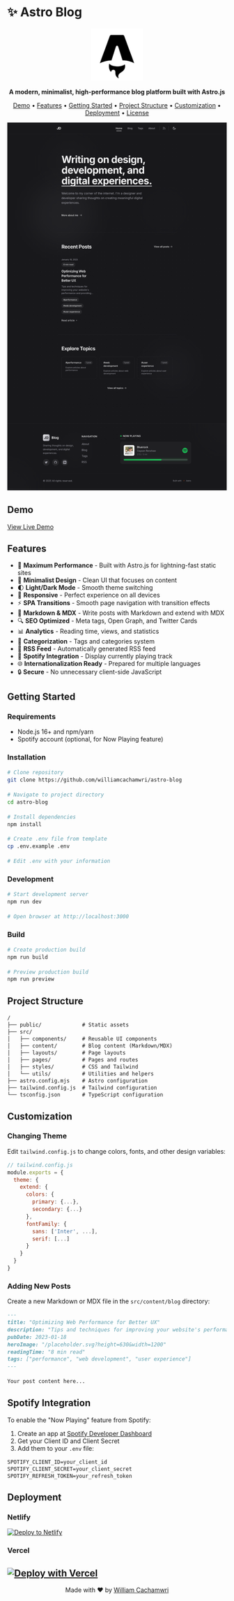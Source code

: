 
# ✨ Astro Blog

<p align="center">
  <img src="public/favicon.svg" alt="Astro Blog Logo" width="120" height="120">
</p>

<p align="center">
  <strong>A modern, minimalist, high-performance blog platform built with Astro.js</strong>
</p>

<p align="center">
  <a href="#demo">Demo</a> •
  <a href="#features">Features</a> •
  <a href="#getting-started">Getting Started</a> •
  <a href="#project-structure">Project Structure</a> •
  <a href="#customization">Customization</a> •
  <a href="#deployment">Deployment</a> •
  <a href="#license">License</a>
</p>

<p align="center">
  <img src="public/image.png" alt="Astro Blog Screenshot" width="800">
</p>

## Demo

[View Live Demo](https://astro-blog-pi-ashen.vercel.app/)

## Features

- 🚀 **Maximum Performance** - Built with Astro.js for lightning-fast static sites
- 🎨 **Minimalist Design** - Clean UI that focuses on content
- 🌓 **Light/Dark Mode** - Smooth theme switching
- 📱 **Responsive** - Perfect experience on all devices
- ⚡ **SPA Transitions** - Smooth page navigation with transition effects
- 📝 **Markdown & MDX** - Write posts with Markdown and extend with MDX
- 🔍 **SEO Optimized** - Meta tags, Open Graph, and Twitter Cards
- 📊 **Analytics** - Reading time, views, and statistics
- 🔖 **Categorization** - Tags and categories system
- 🔄 **RSS Feed** - Automatically generated RSS feed
- 🎵 **Spotify Integration** - Display currently playing track
- 🌐 **Internationalization Ready** - Prepared for multiple languages
- 🔒 **Secure** - No unnecessary client-side JavaScript

## Getting Started

### Requirements

- Node.js 16+ and npm/yarn
- Spotify account (optional, for Now Playing feature)

### Installation

```bash
# Clone repository
git clone https://github.com/williamcachamwri/astro-blog

# Navigate to project directory
cd astro-blog

# Install dependencies
npm install

# Create .env file from template
cp .env.example .env

# Edit .env with your information
```

### Development

```bash
# Start development server
npm run dev

# Open browser at http://localhost:3000
```

### Build

```bash
# Create production build
npm run build

# Preview production build
npm run preview
```

## Project Structure

```
/
├── public/             # Static assets
├── src/
│   ├── components/     # Reusable UI components
│   ├── content/        # Blog content (Markdown/MDX)
│   ├── layouts/        # Page layouts
│   ├── pages/          # Pages and routes
│   ├── styles/         # CSS and Tailwind
│   └── utils/          # Utilities and helpers
├── astro.config.mjs    # Astro configuration
├── tailwind.config.js  # Tailwind configuration
└── tsconfig.json       # TypeScript configuration
```

## Customization

### Changing Theme

Edit `tailwind.config.js` to change colors, fonts, and other design variables:

```js
// tailwind.config.js
module.exports = {
  theme: {
    extend: {
      colors: {
        primary: {...},
        secondary: {...}
      },
      fontFamily: {
        sans: ['Inter', ...],
        serif: [...]
      }
    }
  }
}
```

### Adding New Posts

Create a new Markdown or MDX file in the `src/content/blog` directory:

```md
---
title: "Optimizing Web Performance for Better UX"
description: "Tips and techniques for improving your website's performance and providing a better user experience."
pubDate: 2023-01-18
heroImage: "/placeholder.svg?height=630&width=1200"
readingTime: "8 min read"
tags: ["performance", "web development", "user experience"]
---

Your post content here...
```

## Spotify Integration

To enable the "Now Playing" feature from Spotify:

1. Create an app at [Spotify Developer Dashboard](https://developer.spotify.com/dashboard/)
2. Get your Client ID and Client Secret
3. Add them to your `.env` file:

```env
SPOTIFY_CLIENT_ID=your_client_id
SPOTIFY_CLIENT_SECRET=your_client_secret
SPOTIFY_REFRESH_TOKEN=your_refresh_token
```

## Deployment

### Netlify

[![Deploy to Netlify](https://www.netlify.com/img/deploy/button.svg)](https://app.netlify.com/start/deploy?repository=https://github.com/williamcachamwri/astro-blog)

### Vercel

[![Deploy with Vercel](https://vercel.com/button)](https://vercel.com/new/clone?repository-url=https://github.com/williamcachamwri/astro-blog)
---

<p align="center">
  Made with ❤️ by <a href="https://github.com/williamcachamwri">William Cachamwri</a>
</p>

